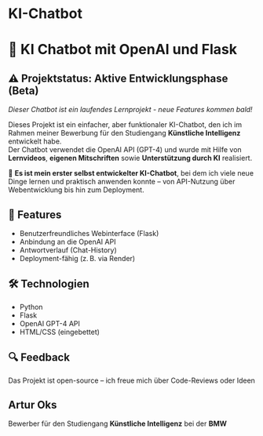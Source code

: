 # KI-Chatbot
# 🤖 KI Chatbot mit OpenAI und Flask

## ⚠️ Projektstatus: Aktive Entwicklungsphase (Beta)  
*Dieser Chatbot ist ein laufendes Lernprojekt - neue Features kommen bald!*

Dieses Projekt ist ein einfacher, aber funktionaler KI-Chatbot, den ich im Rahmen meiner Bewerbung für den Studiengang **Künstliche Intelligenz** entwickelt habe.  
Der Chatbot verwendet die OpenAI API (GPT-4) und wurde mit Hilfe von **Lernvideos**, **eigenen Mitschriften** sowie **Unterstützung durch KI** realisiert.

🧠 **Es ist mein erster selbst entwickelter KI-Chatbot**, bei dem ich viele neue Dinge lernen und praktisch anwenden konnte – von API-Nutzung über Webentwicklung bis hin zum Deployment.

## 🚀 Features

- Benutzerfreundliches Webinterface (Flask)
- Anbindung an die OpenAI API
- Antwortverlauf (Chat-History)
- Deployment-fähig (z. B. via Render)

## 🛠️ Technologien

- Python
- Flask
- OpenAI GPT-4 API
- HTML/CSS (eingebettet)

## 🔍 Feedback 
Das Projekt ist open-source – ich freue mich über Code-Reviews oder Ideen

## Artur Oks
Bewerber für den Studiengang **Künstliche Intelligenz** bei der **BMW**




